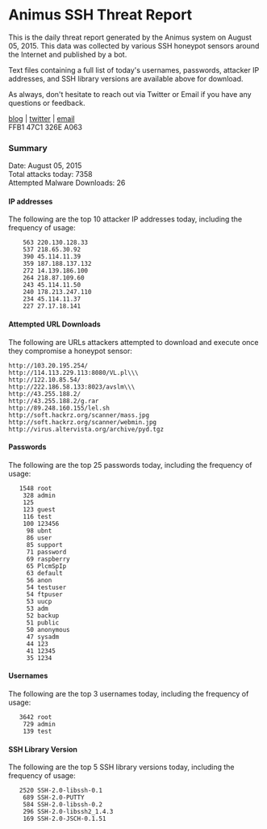 # Animus SSH Threat Report

This is the daily threat report generated by the Animus system on August 05, 2015. This data was collected by various SSH honeypot sensors around the Internet and published by a bot.  

Text files containing a full list of today's usernames, passwords, attacker IP addresses, and SSH library versions are available above for download.  

As always, don't hesitate to reach out via Twitter or Email if you have any questions or feedback.  

[blog](http://morris.guru) | [twitter](https://twitter.com/andrew___morris) | [email](mailto:andrew@morris.guru)  
FFB1 47C1 326E A063  

### Summary

Date: August 05, 2015  
Total attacks today: 7358  
Attempted Malware Downloads: 26 

#### IP addresses
The following are the top 10 attacker IP addresses today, including the frequency of usage:
```
    563 220.130.128.33
    537 218.65.30.92
    390 45.114.11.39
    359 187.188.137.132
    272 14.139.186.100
    264 218.87.109.60
    243 45.114.11.50
    240 178.213.247.110
    234 45.114.11.37
    227 27.17.18.141
```

#### Attempted URL Downloads
The following are URLs attackers attempted to download and execute once they compromise a honeypot sensor:
```
http://103.20.195.254/
http://114.113.229.113:8080/VL.pl\\\
http://122.10.85.54/
http://222.186.58.133:8023/avslm\\\
http://43.255.188.2/
http://43.255.188.2/g.rar
http://89.248.160.155/lel.sh
http://soft.hackrz.org/scanner/mass.jpg
http://soft.hackrz.org/scanner/webmin.jpg
http://virus.altervista.org/archive/pyd.tgz
```

#### Passwords
The following are the top 25 passwords today, including the frequency of usage:
```
   1548 root
    328 admin
    125 
    123 guest
    116 test
    100 123456
     98 ubnt
     86 user
     85 support
     71 password
     69 raspberry
     65 PlcmSpIp
     63 default
     56 anon
     54 testuser
     54 ftpuser
     53 uucp
     53 adm
     52 backup
     51 public
     50 anonymous
     47 sysadm
     44 123
     41 12345
     35 1234
```

#### Usernames
The following are the top 3 usernames today, including the frequency of usage:
```
   3642 root
    729 admin
    139 test
```

#### SSH Library Version
The following are the top 5 SSH library versions today, including the frequency of usage:
```
   2520 SSH-2.0-libssh-0.1
    689 SSH-2.0-PUTTY
    584 SSH-2.0-libssh-0.2
    296 SSH-2.0-libssh2_1.4.3
    169 SSH-2.0-JSCH-0.1.51
```
